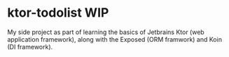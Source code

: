 # ktor-todolist WIP
My side project as part of learning the basics of Jetbrains Ktor (web application framework), 
along with the Exposed (ORM framwork) and Koin (DI framework).
